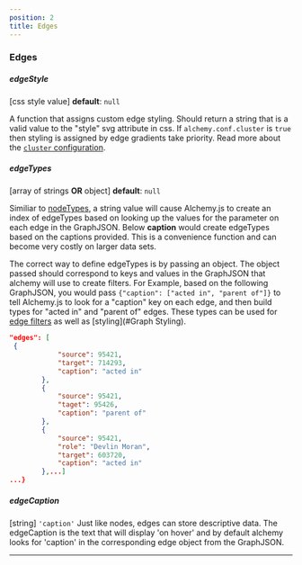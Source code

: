 ```yaml
---
position: 2
title: Edges
---
```


### Edges

<p></p>

##### edgeStyle

[css style value] **default**: `null`

A function that assigns custom edge styling.  Should return a string that is a valid value to the "style" svg attribute in css.  If `alchemy.conf.cluster` is `true` then styling is assigned by edge gradients take priority.  Read more about the [`cluster` configuration](#cluster).

##### edgeTypes

[array of strings **OR** object] **default**: `null`

Similiar to [nodeTypes](#nodeTypes), a string value will cause Alchemy.js to create an index of edgeTypes based on looking up the values for the parameter on each edge in the GraphJSON.  Below **caption** would create edgeTypes based on the captions provided.  This is a convenience function and can become very costly on larger data sets.

The correct way to define edgeTypes is by passing an object.  The object passed should correspond to keys and values in the GraphJSON that alchemy will use to create filters. For Example, based on the following GraphJSON, you would pass `{"caption": ["acted in", "parent of"]}` to tell Alchemy.js to look for a "caption" key on each edge, and then build types for "acted in" and "parent of" edges.  These types can be used for [edge filters](#edgeFilters) as well as [styling](#Graph Styling).

~~~ json
"edges": [
 {
            "source": 95421,
            "target": 714293,
            "caption": "acted in"
        },
        {
            "source": 95421,
            "taget": 95426,
            "caption": "parent of"
        },
        {
            "source": 95421,
            "role": "Devlin Moran",
            "target": 603720,
            "caption": "acted in"
        },...]
...}
~~~

##### edgeCaption
[string] `'caption'` Just like nodes, edges can store descriptive data.  The edgeCaption is the text that will display 'on hover' and by default alchemy looks for 'caption' in the corresponding edge object from the GraphJSON.

___
